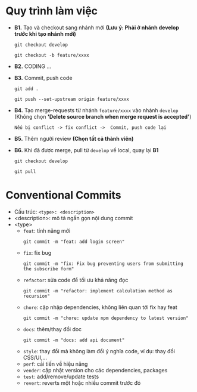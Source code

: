 # Quy trình làm việc

-   **B1.** Tạo và checkout sang nhánh mới **(Lưu ý: Phải ở nhánh develop trước khi tạo nhánh mới)**

    ```
    git checkout develop

    git checkout -b feature/xxxx
    ```

-   **B2.** CODING ...
-   **B3.** Commit, push code

    ```
    git add .

    git push --set-upstream origin feature/xxxx
    ```

-   **B4.** Tạo merge-requests từ nhánh `feature/xxxx` vào nhánh `develop` (Không chọn **'Delete source branch when merge request is accepted'**)
    ```
    Nếu bị conflict -> fix conflict ->  Commit, push code lại
    ```
-   **B5.** Thêm người review **(Chọn tất cả thành viên)**
-   **B6.** Khi đã được merge, pull từ `develop` về local, quay lại **B1**

    ```
    git checkout develop

    git pull
    ```

# Conventional Commits

-   Cấu trúc: `<type>: <description>`
-   <description\>: mô tả ngắn gọn nội dung commit
-   <type\>
    -   `feat`: tính năng mới
        ```
        git commit -m "feat: add login screen"
        ```
    -   `fix`: fix bug
        ```
        git commit -m "fix: Fix bug preventing users from submitting the subscribe form"
        ```
    -   `refactor`: sửa code để tối ưu khả năng đọc
        ```
        git commit -m "refactor: implement calculation method as recursion"
        ```
    -   `chore`: cập nhập dependencies, không liên quan tới fix hay feat
        ```
        git commit -m "chore: update npm dependency to latest version"
        ```
    -   `docs`: thêm/thay đổi doc
        ```
        git commit -m "docs: add api document"
        ```
    -   `style`: thay đổi mà không làm đổi ý nghĩa code, ví dụ: thay đổi CSS/UI,...
    -   `perf`: cải tiến về hiệu năng
    -   `vender`: cập nhật version cho các dependencies, packages
    -   `test`: add/remove/update tests
    -   `revert`: reverts một hoặc nhiều commit trước đó
